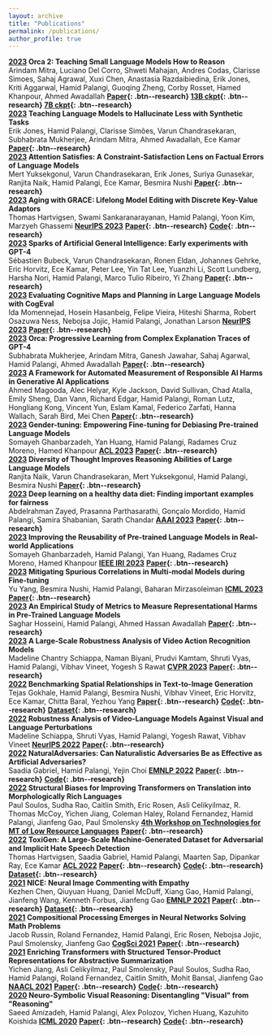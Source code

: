 ```yaml
---
layout: archive
title: "Publications"
permalink: /publications/
author_profile: true
---
```


**[2023]() Orca 2: Teaching Small Language Models How to Reason**  
Arindam Mitra, Luciano Del Corro, Shweti Mahajan, Andres Codas, Clarisse Simoes, Sahaj Agrawal, Xuxi Chen, Anastasia Razdaibiedina, Erik Jones, Kriti Aggarwal, Hamid Palangi, Guoqing Zheng, Corby Rosset, Hamed Khanpour, Ahmed Awadallah **[Paper](https://arxiv.org/abs/2311.11045){: .btn--research} [13B ckpt](https://huggingface.co/microsoft/Orca-2-13b){: .btn--research} [7B ckpt](https://huggingface.co/microsoft/Orca-2-7b){: .btn--research}**  
**[2023]() Teaching Language Models to Hallucinate Less with Synthetic Tasks**  
Erik Jones, Hamid Palangi, Clarisse Simões, Varun Chandrasekaran, Subhabrata Mukherjee, Arindam Mitra, Ahmed Awadallah, Ece Kamar **[Paper](https://arxiv.org/abs/2310.06827){: .btn--research}**  
**[2023]() Attention Satisfies: A Constraint-Satisfaction Lens on Factual Errors of Language Models**  
Mert Yuksekgonul, Varun Chandrasekaran, Erik Jones, Suriya Gunasekar, Ranjita Naik, Hamid Palangi, Ece Kamar, Besmira Nushi **[Paper](https://arxiv.org/abs/2309.15098){: .btn--research}**  
**[2023]() Aging with GRACE: Lifelong Model Editing with Discrete Key-Value Adaptors**  
Thomas Hartvigsen, Swami Sankaranarayanan, Hamid Palangi, Yoon Kim, Marzyeh Ghassemi **[NeurIPS 2023]()** **[Paper](https://arxiv.org/abs/2211.11031){: .btn--research}** **[Code](https://github.com/thartvigsen/grace){: .btn--research}**  
**[2023]() Sparks of Artificial General Intelligence: Early experiments with GPT-4**  
Sébastien Bubeck, Varun Chandrasekaran, Ronen Eldan, Johannes Gehrke, Eric Horvitz, Ece Kamar, Peter Lee, Yin Tat Lee, Yuanzhi Li, Scott Lundberg, Harsha Nori, Hamid Palangi, Marco Tulio Ribeiro, Yi Zhang **[Paper](https://arxiv.org/abs/2303.12712){: .btn--research}**  
**[2023]() Evaluating Cognitive Maps and Planning in Large Language Models with CogEval**  
Ida Momennejad, Hosein Hasanbeig, Felipe Vieira, Hiteshi Sharma, Robert Osazuwa Ness, Nebojsa Jojic, Hamid Palangi, Jonathan Larson **[NeurIPS 2023]()** **[Paper](https://arxiv.org/abs/2309.15129){: .btn--research}**  
**[2023]() Orca: Progressive Learning from Complex Explanation Traces of GPT-4**  
Subhabrata Mukherjee, Arindam Mitra, Ganesh Jawahar, Sahaj Agarwal, Hamid Palangi, Ahmed Awadallah **[Paper](https://arxiv.org/abs/2306.02707){: .btn--research}**  
**[2023]() A Framework for Automated Measurement of Responsible AI Harms in Generative AI Applications**  
Ahmed Magooda, Alec Helyar, Kyle Jackson, David Sullivan, Chad Atalla, Emily Sheng, Dan Vann, Richard Edgar, Hamid Palangi, Roman Lutz, Hongliang Kong, Vincent Yun, Eslam Kamal, Federico Zarfati, Hanna Wallach, Sarah Bird, Mei Chen **[Paper](https://arxiv.org/abs/2310.17750){: .btn--research}**  
**[2023]() Gender-tuning: Empowering Fine-tuning for Debiasing Pre-trained Language Models**  
Somayeh Ghanbarzadeh, Yan Huang, Hamid Palangi, Radames Cruz Moreno, Hamed Khanpour **[ACL 2023]()** **[Paper](https://arxiv.org/abs/2307.10522){: .btn--research}**  
**[2023]() Diversity of Thought Improves Reasoning Abilities of Large Language Models**  
Ranjita Naik, Varun Chandrasekaran, Mert Yuksekgonul, Hamid Palangi, Besmira Nushi **[Paper](https://arxiv.org/abs/2310.07088){: .btn--research}**  
**[2023]() Deep learning on a healthy data diet: Finding important examples for fairness**  
Abdelrahman Zayed, Prasanna Parthasarathi, Gonçalo Mordido, Hamid Palangi, Samira Shabanian, Sarath Chandar **[AAAI 2023]()** **[Paper](https://ojs.aaai.org/index.php/AAAI/article/view/26706){: .btn--research}**  
**[2023]() Improving the Reusability of Pre-trained Language Models in Real-world Applications**  
Somayeh Ghanbarzadeh, Hamid Palangi, Yan Huang, Radames Cruz Moreno, Hamed Khanpour **[IEEE IRI 2023]()** **[Paper](https://arxiv.org/abs/2307.10457){: .btn--research}**  
**[2023]() Mitigating Spurious Correlations in Multi-modal Models during Fine-tuning**  
Yu Yang, Besmira Nushi, Hamid Palangi, Baharan Mirzasoleiman **[ICML 2023]()** **[Paper](https://arxiv.org/abs/2304.03916){: .btn--research}**  
**[2023]() An Empirical Study of Metrics to Measure Representational Harms in Pre-Trained Language Models**  
Saghar Hosseini, Hamid Palangi, Ahmed Hassan Awadallah **[Paper](https://arxiv.org/abs/2301.09211){: .btn--research}**  
**[2023]() A Large-Scale Robustness Analysis of Video Action Recognition Models**  
Madeline Chantry Schiappa, Naman Biyani, Prudvi Kamtam, Shruti Vyas, Hamid Palangi, Vibhav Vineet, Yogesh S Rawat **[CVPR 2023]()** **[Paper](https://openaccess.thecvf.com/content/CVPR2023/html/Schiappa_A_Large-Scale_Robustness_Analysis_of_Video_Action_Recognition_Models_CVPR_2023_paper.html){: .btn--research}**  
**[2022]() Benchmarking Spatial Relationships in Text-to-Image Generation**  
Tejas Gokhale, Hamid Palangi, Besmira Nushi, Vibhav Vineet, Eric Horvitz, Ece Kamar, Chitta Baral, Yezhou Yang **[Paper](https://arxiv.org/abs/2212.10015){: .btn--research}** **[Code](https://github.com/microsoft/VISOR){: .btn--research}** **[Dataset](https://huggingface.co/datasets/tgokhale/sr2d_visor){: .btn--research}**  
**[2022]() Robustness Analysis of Video-Language Models Against Visual and Language Perturbations**  
Madeline Schiappa, Shruti Vyas, Hamid Palangi, Yogesh Rawat, Vibhav Vineet **[NeurIPS 2022]()** **[Paper](https://proceedings.neurips.cc/paper_files/paper/2022/hash/de6ff07cbd222c10d694c2b2f732aceb-Abstract-Datasets_and_Benchmarks.html){: .btn--research}**  
**[2022]() NaturalAdversaries: Can Naturalistic Adversaries Be as Effective as Artificial Adversaries?**  
Saadia Gabriel, Hamid Palangi, Yejin Choi **[EMNLP 2022]()** **[Paper](https://arxiv.org/abs/2211.04364){: .btn--research}** **[Code](https://github.com/skgabriel/NaturalAdversaries){: .btn--research}**  
**[2022]() Structural Biases for Improving Transformers on Translation into Morphologically Rich Languages**  
Paul Soulos, Sudha Rao, Caitlin Smith, Eric Rosen, Asli Celikyilmaz, R. Thomas McCoy, Yichen Jiang, Coleman Haley, Roland Fernandez, Hamid Palangi, Jianfeng Gao, Paul Smolensky **[4th Workshop on Technologies for MT of Low Resource Languages]()** **[Paper](https://arxiv.org/abs/2208.06061){: .btn--research}**  
**[2022]() ToxiGen: A Large-Scale Machine-Generated Dataset for Adversarial and Implicit Hate Speech Detection**  
Thomas Hartvigsen, Saadia Gabriel, Hamid Palangi, Maarten Sap, Dipankar Ray, Ece Kamar **[ACL 2022]()** **[Paper](https://arxiv.org/abs/2203.09509){: .btn--research}** **[Code](https://github.com/microsoft/ToxiGen){: .btn--research}** **[Dataset](https://huggingface.co/datasets/skg/toxigen-data){: .btn--research}**  
**[2021]() NICE: Neural Image Commenting with Empathy**  
Kezhen Chen, Qiuyuan Huang, Daniel McDuff, Xiang Gao, Hamid Palangi, Jianfeng Wang, Kenneth Forbus, Jianfeng Gao **[EMNLP 2021]()** **[Paper](https://aclanthology.org/2021.findings-emnlp.380/){: .btn--research}** **[Dataset](https://nicedataset.github.io/){: .btn--research}**  
**[2021]() Compositional Processing Emerges in Neural Networks Solving Math Problems**  
Jacob Russin, Roland Fernandez, Hamid Palangi, Eric Rosen, Nebojsa Jojic, Paul Smolensky, Jianfeng Gao **[CogSci 2021]()** **[Paper](https://arxiv.org/abs/2105.08961){: .btn--research}**  
**[2021]() Enriching Transformers with Structured Tensor-Product Representations for Abstractive Summarization**  
Yichen Jiang, Asli Celikyilmaz, Paul Smolensky, Paul Soulos, Sudha Rao, Hamid Palangi, Roland Fernandez, Caitlin Smith, Mohit Bansal, Jianfeng Gao **[NAACL 2021]()** **[Paper](https://arxiv.org/abs/2106.01317){: .btn--research}** **[Code](https://github.com/jiangycTarheel-zz/TPT-Summ){: .btn--research}**  
**[2020]() Neuro-Symbolic Visual Reasoning: Disentangling "Visual" from "Reasoning"**  
Saeed Amizadeh, Hamid Palangi, Alex Polozov, Yichen Huang, Kazuhito Koishida **[ICML 2020]()** **[Paper](https://proceedings.mlr.press/v119/amizadeh20a.html){: .btn--research}** **[Code](https://github.com/microsoft/DFOL-VQA){: .btn--research}**  